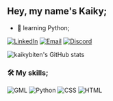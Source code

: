 ## Hey, my name's Kaiky;

- 🌱 learning Python;

[![LinkedIn](https://img.shields.io/badge/LinkedIn-0077B5?style=for-the-badge&logo=linkedin&logoColor=white)](https://linkedin.com/in/kaikybitencourt)
[![Email](https://img.shields.io/badge/Gmail-D14836?style=for-the-badge&logo=gmail&logoColor=white)](mailto:kaiky.developer@gmail.com?subject=&body=)
[![Discord](https://img.shields.io/badge/Discord-7289DA?style=for-the-badge&logo=discord&logoColor=white)](http://discordapp.com/users/1206809706199253004)

![kaikybiten's GitHub stats](https://github-readme-stats.vercel.app/api?username=kaikybiten&show_icons=true&theme=dark)

### 🛠️ My skills;

![GML](https://skillicons.dev/icons?i=gamemakerstudio)
![Python](https://skillicons.dev/icons?i=python)
![CSS](https://skillicons.dev/icons?i=css)
![HTML](https://skillicons.dev/icons?i=html)
